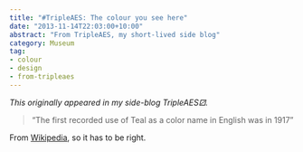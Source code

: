 ```yaml
---
title: "#TripleAES: The colour you see here"
date: "2013-11-14T22:03:00+10:00"
abstract: "From TripleAES, my short-lived side blog"
category: Museum
tag:
- colour
- design
- from-tripleaes
---
```

*This originally appeared in my side-blog TripleAES⚂.*

>“The first recorded use of Teal as a color name in English was in 1917”

From [Wikipedia], so it has to be right.

[Wikipedia]: https://en.wikipedia.org/wiki/Teal


